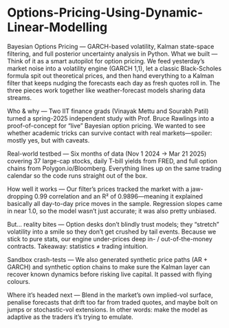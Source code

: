 # Options-Pricing-Using-Dynamic-Linear-Modelling
Bayesian Options Pricing — GARCH-based volatility, Kalman state-space filtering, and full posterior uncertainty analysis in Python.
What we built — Think of it as a smart autopilot for option pricing. We feed yesterday’s market noise into a volatility engine (GARCH 1,1), let a classic Black-Scholes formula spit out theoretical prices, and then hand everything to a Kalman filter that keeps nudging the forecasts each day as fresh quotes roll in. The three pieces work together like weather-forecast models sharing data streams.

Who & why — Two IIT finance grads (Vinayak Mettu and Sourabh Patil) turned a spring-2025 independent study with Prof. Bruce Rawlings into a proof-of-concept for “live” Bayesian option pricing. We wanted to see whether academic tricks can survive contact with real markets—spoiler: mostly yes, but with caveats.

Real-world testbed — Six months of data (Nov 1 2024 → Mar 21 2025) covering 37 large-cap stocks, daily T-bill yields from FRED, and full option chains from Polygon.io/Bloomberg. Everything lines up on the same trading calendar so the code runs straight out of the box.

How well it works — Our filter’s prices tracked the market with a jaw-dropping 0.99 correlation and an R² of 0.9896—meaning it explained basically all day-to-day price moves in the sample. Regression slopes came in near 1.0, so the model wasn’t just accurate; it was also pretty unbiased. 

But… reality bites — Option desks don’t blindly trust models; they “stretch” volatility into a smile so they don’t get crushed by tail events. Because we stick to pure stats, our engine under-prices deep in- / out-of-the-money contracts. Takeaway: statistics ≠ trading intuition. 


Sandbox crash-tests — We also generated synthetic price paths (AR + GARCH) and synthetic option chains to make sure the Kalman layer can recover known dynamics before risking live capital. It passed with flying colours. 


Where it’s headed next — Blend in the market’s own implied-vol surface, penalise forecasts that drift too far from traded quotes, and maybe bolt on jumps or stochastic-vol extensions. In other words: make the model as adaptive as the traders it’s trying to emulate. 
